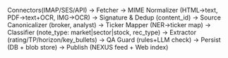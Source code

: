 Connectors(IMAP/SES/API)
   → Fetcher
      → MIME Normalizer (HTML→text, PDF→text+OCR, IMG→OCR)
         → Signature & Dedup (content_id)
            → Source Canonicalizer (broker, analyst)
               → Ticker Mapper (NER→ticker map)
                  → Classifier (note_type: market|sector|stock, rec_type)
                     → Extractor (rating/TP/horizon/key_bullets)
                        → QA Guard (rules+LLM check)
                           → Persist (DB + blob store)
                              → Publish (NEXUS feed + Web index)
